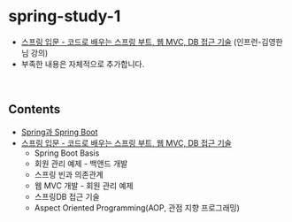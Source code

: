 # spring-study-1
 
* [스프링 입문 - 코드로 배우는 스프링 부트, 웹 MVC, DB 접근 기술](https://www.inflearn.com/course/%EC%8A%A4%ED%94%84%EB%A7%81-%EC%9E%85%EB%AC%B8-%EC%8A%A4%ED%94%84%EB%A7%81%EB%B6%80%ED%8A%B8/dashboard) (인프런-김영한님 강의)
* 부족한 내용은 자체적으로 추가합니다.

<br>

## Contents
* [Spring과 Spring Boot](./documents/spring-and-spring-boot.md)
* [스프링 입문 - 코드로 배우는 스프링 부트, 웹 MVC, DB 접근 기술](./documents/spring-and-spring-boot.md)
  * Spring Boot Basis
  * 회원 관리 예제 - 백앤드 개발
  * 스프링 빈과 의존관계
  * 웹 MVC 개발 - 회원 관리 예제
  * 스프링DB 접근 기술
  * Aspect Oriented Programming(AOP, 관점 지향 프로그래밍)
